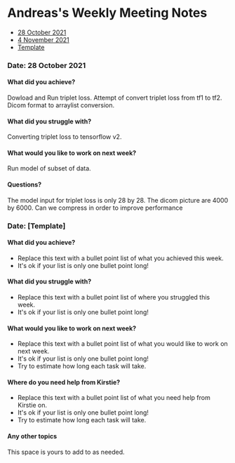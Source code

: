 # Andreas's Weekly Meeting Notes

* [28 October 2021](#date-28-october-2021)
* [4 November 2021](#date-4-November-2021)
* [Template](#template-date-dd-month-yyyy)

### Date: 28 October 2021

#### What did you achieve?

Dowload and Run triplet loss. Attempt of convert triplet loss from tf1 to tf2. Dicom format to arraylist conversion.

#### What did you struggle with?

Converting triplet loss to tensorflow v2. 

#### What would you like to work on next week?

Run model of subset of data. 

#### Questions?

The model input for triplet loss is only 28 by 28. The dicom picture are 4000 by 6000. Can we compress in order to improve performance 





### Date: [Template]

#### What did you achieve?

* Replace this text with a bullet point list of what you achieved this week.
* It's ok if your list is only one bullet point long!

#### What did you struggle with?

* Replace this text with a bullet point list of where you struggled this week.
* It's ok if your list is only one bullet point long!

#### What would you like to work on next week?

* Replace this text with a bullet point list of what you would like to work on next week.
* It's ok if your list is only one bullet point long!
* Try to estimate how long each task will take.

#### Where do you need help from Kirstie?

* Replace this text with a bullet point list of what you need help from Kirstie on.
* It's ok if your list is only one bullet point long!
* Try to estimate how long each task will take.

#### Any other topics

This space is yours to add to as needed.